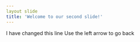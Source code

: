 ```yaml
---
layout slide
title: 'Welcome to our second slide!'
---
```

I have changed this line
Use the left arrow to go back

